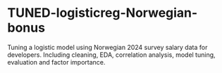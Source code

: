 # TUNED-logisticreg-Norwegian-bonus
Tuning a logistic model using Norwegian 2024 survey salary data for developers. Including cleaning, EDA, correlation analysis, model tuning, evaluation and factor importance.
